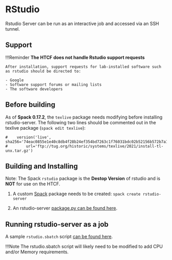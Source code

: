# RStudio

Rstudio Server can be run as an interactive job and accessed via an SSH tunnel.

## Support

!!!Reminder
    **The HTCF does not handle Rstudio support requests**

    After installation, support requests for lab-installed software such as rstudio should be directed to:

    - Google
    - Software support forums or mailing lists
    - The software developers
    
## Before building

As of **Spack 0.17.2**, the `texlive` package needs modifying before installing rstudio-server.
The following two lines should be commented out in the texlive package (`spack edit texlive`):

    #    version('live', sha256='74eac0855e1e40c8db4f28b24ef354bd7263c1f76031bdc02b52156b572b7a1d',
    #        url='ftp://tug.org/historic/systems/texlive/2021/install-tl-unx.tar.gz')

## Building and Installing

Note: The Spack `rstudio` package is the **Destop Version** of rstudio and is **NOT** for use on the HTCF.

1. A custom [Spack](../../software.md#spack) package needs to be created: `spack create rstudio-server`

2. An rstudio-server [package.py can be found here](package.py).

## Running rstudio-server as a job

A sample `rstudio.sbatch` script [can be found here](rstudio.sbatch).

!!!Note
    The rstudio.sbatch script will likely need to be modified to add CPU and/or Memory requirements.
